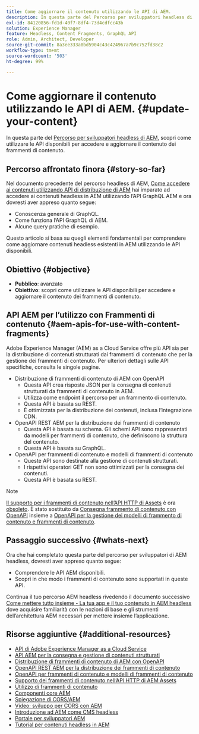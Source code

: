 ```yaml
---
title: Come aggiornare il contenuto utilizzando le API di AEM.
description: In questa parte del Percorso per sviluppatori headless di AEM, scopri come utilizzare le API disponibili per accedere e aggiornare il contenuto dei frammenti di contenuto.
exl-id: 84120856-fd1d-40f7-8df4-73d4cdfcc43b
solution: Experience Manager
feature: Headless, Content Fragments, GraphQL API
role: Admin, Architect, Developer
source-git-commit: 8a3ee333a0bd5904c43c424967a7b9c752fd38c2
workflow-type: tm+mt
source-wordcount: '503'
ht-degree: 99%

---
```


# Come aggiornare il contenuto utilizzando le API di AEM. {#update-your-content}

In questa parte del [Percorso per sviluppatori headless di AEM](overview.md), scopri come utilizzare le API disponibili per accedere e aggiornare il contenuto dei frammenti di contenuto.

## Percorso affrontato finora {#story-so-far}

Nel documento precedente del percorso headless di AEM, [Come accedere ai contenuti utilizzando API di distribuzione di AEM](access-your-content.md) hai imparato ad accedere ai contenuti headless in AEM utilizzando l’API GraphQL AEM e ora dovresti aver appreso quanto segue:

* Conoscenza generale di GraphQL.
* Come funziona l’API GraphQL di AEM.
* Alcune query pratiche di esempio.

Questo articolo si basa su quegli elementi fondamentali per comprendere come aggiornare contenuti headless esistenti in AEM utilizzando le API disponibili.

## Obiettivo {#objective}

* **Pubblico**: avanzato
* **Obiettivo**: scopri come utilizzare le API disponibili per accedere e aggiornare il contenuto dei frammenti di contenuto.

## API AEM per l’utilizzo con Frammenti di contenuto {#aem-apis-for-use-with-content-fragments}

Adobe Experience Manager (AEM) as a Cloud Service offre più API sia per la distribuzione di contenuti strutturati dai frammenti di contenuto che per la gestione dei frammenti di contenuto. Per ulteriori dettagli sulle API specifiche, consulta le singole pagine.

* Distribuzione di frammenti di contenuto di AEM con OpenAPI
   * Questa API crea risposte JSON per la consegna di contenuti strutturati da frammenti di contenuto in AEM.
   * Utilizza come endpoint il percorso per un frammento di contenuto.
   * Questa API è basata su REST.
   * È ottimizzata per la distribuzione dei contenuti, inclusa l’integrazione CDN.
* OpenAPI REST AEM per la distribuzione dei frammenti di contenuto
   * Questa API è basata su schema. Gli schemi API sono rappresentati da modelli per frammenti di contenuto, che definiscono la struttura del contenuto.
   * Questa API è basata su GraphQL.
* OpenAPI per frammenti di contenuto e modelli di frammenti di contenuto
   * Queste API sono destinate alla gestione di contenuti strutturati.
   * I rispettivi operatori GET non sono ottimizzati per la consegna dei contenuti.
   * Questa API è basata su REST.

>[!NOTE]
>
>[Il supporto per i frammenti di contenuto nell’API HTTP di Assets](/help/assets/content-fragments/assets-api-content-fragments.md) è ora [obsoleto](/help/release-notes/deprecated-removed-features.md). È stato sostituito da [Consegna frammento di contenuto con OpenAPI](/help/headless/aem-content-fragment-delivery-with-openapi.md) insieme a [OpenAPI per la gestione dei modelli di frammento di contenuto e frammenti di contenuto](/help/headless/content-fragment-openapis.md).

## Passaggio successivo {#whats-next}

Ora che hai completato questa parte del percorso per sviluppatori di AEM headless, dovresti aver appreso quanto segue:

* Comprendere le API AEM disponibili.
* Scopri in che modo i frammenti di contenuto sono supportati in queste API.

Continua il tuo percorso AEM headless rivedendo il documento successivo [Come mettere tutto insieme - La tua app e il tuo contenuto in AEM headless](put-it-all-together.md) dove acquisire familiarità con le nozioni di base e gli strumenti dell’architettura AEM necessari per mettere insieme l’applicazione.

## Risorse aggiuntive {#additional-resources}

* [API di Adobe Experience Manager as a Cloud Service](https://developer.adobe.com/experience-cloud/experience-manager-apis/)
* [API AEM per la consegna e gestione di contenuti strutturati](/help/headless/apis-headless-and-content-fragments.md)
* [Distribuzione di frammenti di contenuto di AEM con OpenAPI](/help/headless/aem-content-fragment-delivery-with-openapi.md)
* [OpenAPI REST AEM per la distribuzione dei frammenti di contenuto](/help/headless/graphql-api/content-fragments.md)
* [OpenAPI per frammenti di contenuto e modelli di frammenti di contenuto](/help/headless/content-fragment-openapis.md)
* [Supporto dei frammenti di contenuto nell’API HTTP di AEM Assets](/help/assets/content-fragments/assets-api-content-fragments.md)
* [Utilizzo di frammenti di contenuto](/help/sites-cloud/administering/content-fragments/overview.md)
* [Componenti core AEM](https://experienceleague.adobe.com/docs/experience-manager-core-components/using/introduction.html?lang=it)
* [Spiegazione di CORS/AEM](https://experienceleague.adobe.com/docs/experience-manager-learn/foundation/security/understand-cross-origin-resource-sharing.html)
* [Video: sviluppo per CORS con AEM](https://experienceleague.adobe.com/docs/experience-manager-learn/foundation/security/develop-for-cross-origin-resource-sharing.html)
* [Introduzione ad AEM come CMS headless](/help/headless/introduction.md)
* [Portale per sviluppatori AEM](https://experienceleague.adobe.com/landing/experience-manager/headless/developer.html?lang=it)
* [Tutorial per contenuti headless in AEM](https://experienceleague.adobe.com/docs/experience-manager-learn/getting-started-with-aem-headless/overview.html?lang=it)
